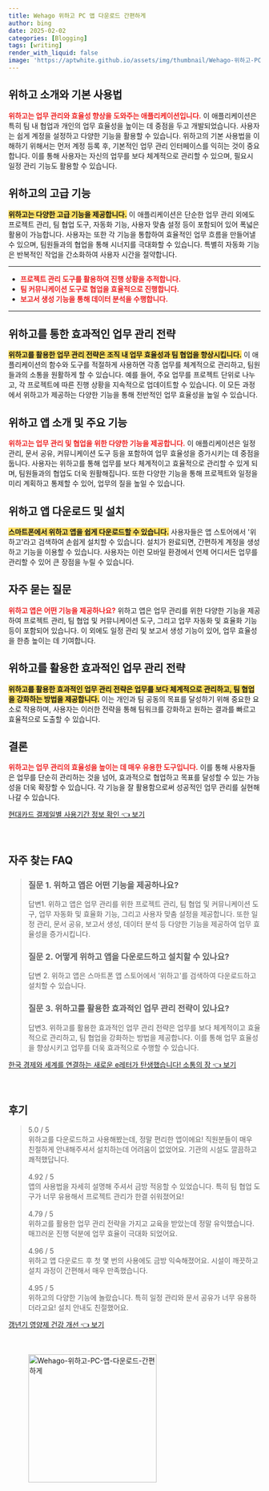 ```yaml
---
title: Wehago 위하고 PC 앱 다운로드 간편하게
author: bing
date: 2025-02-02
categories: [Blogging]
tags: [writing]
render_with_liquid: false
image: 'https://aptwhite.github.io/assets/img/thumbnail/Wehago-위하고-PC-앱-다운로드-간편하게.webp'
---
```



<h2 id='위하고_소개와_기본_사용법'>위하고 소개와 기본 사용법</h2>

<p><b><span style="color: #ee2323;">위하고는 업무 관리와 효율성 향상을 도와주는 애플리케이션입니다.</span></b> 이 애플리케이션은 특히 팀 내 협업과 개인의 업무 효율성을 높이는 데 중점을 두고 개발되었습니다. 사용자는 쉽게 계정을 설정하고 다양한 기능을 활용할 수 있습니다. 위하고의 기본 사용법을 이해하기 위해서는 먼저 계정 등록 후, 기본적인 업무 관리 인터페이스를 익히는 것이 중요합니다. 이를 통해 사용자는 자신의 업무를 보다 체계적으로 관리할 수 있으며, 필요시 일정 관리 기능도 활용할 수 있습니다.</p>

<h2 id='위하고의_고급_기능'>위하고의 고급 기능</h2>

<p><b><span style="background-color: #ffe066;">위하고는 다양한 고급 기능을 제공합니다.</span></b> 이 애플리케이션은 단순한 업무 관리 외에도 프로젝트 관리, 팀 협업 도구, 자동화 기능, 사용자 맞춤 설정 등이 포함되어 있어 폭넓은 활용이 가능합니다. 사용자는 또한 각 기능을 통합하여 효율적인 업무 흐름을 만들어낼 수 있으며, 팀원들과의 협업을 통해 시너지를 극대화할 수 있습니다. 특별히 자동화 기능은 반복적인 작업을 간소화하여 사용자 시간을 절약합니다.</p>

<hr />

<ul>
    <li><b><span style="color: #ee2323;">프로젝트 관리 도구를 활용하여 진행 상황을 추적합니다.</span></b></li>
    <li><b><span style="color: #ee2323;">팀 커뮤니케이션 도구로 협업을 효율적으로 진행합니다.</span></b></li>
    <li><b><span style="color: #ee2323;">보고서 생성 기능을 통해 데이터 분석을 수행합니다.</span></b></li>
</ul>

<hr />

<h2 id='위하고를_활용한_업무_관리_전략'>위하고를 통한 효과적인 업무 관리 전략</h2>

<p><b><span style="background-color: #ffe066;">위하고를 활용한 업무 관리 전략은 조직 내 업무 효율성과 팀 협업을 향상시킵니다.</span></b> 이 애플리케이션의 함수와 도구를 적절하게 사용하면 각종 업무를 체계적으로 관리하고, 팀원들과의 소통을 원활하게 할 수 있습니다. 예를 들어, 주요 업무를 프로젝트 단위로 나누고, 각 프로젝트에 따른 진행 상황을 지속적으로 업데이트할 수 있습니다. 이 모든 과정에서 위하고가 제공하는 다양한 기능을 통해 전반적인 업무 효율성을 높일 수 있습니다.</p>

<h2 id='위하고_앱_소개'>위하고 앱 소개 및 주요 기능</h2>

<p><b><span style="color: #ee2323;">위하고는 업무 관리 및 협업을 위한 다양한 기능을 제공합니다.</span></b> 이 애플리케이션은 일정 관리, 문서 공유, 커뮤니케이션 도구 등을 포함하여 업무 효율성을 증가시키는 데 중점을 둡니다. 사용자는 위하고를 통해 업무를 보다 체계적이고 효율적으로 관리할 수 있게 되며, 팀원들과의 협업도 더욱 원활해집니다. 또한 다양한 기능을 통해 프로젝트와 일정을 미리 계획하고 통제할 수 있어, 업무의 질을 높일 수 있습니다.</p>

<h2 id='위하고_앱_다운로드_및_설치'>위하고 앱 다운로드 및 설치</h2>

<p><b><span style="background-color: #ffe066;">스마트폰에서 위하고 앱을 쉽게 다운로드할 수 있습니다.</span></b> 사용자들은 앱 스토어에서 '위하고'라고 검색하여 손쉽게 설치할 수 있습니다. 설치가 완료되면, 간편하게 계정을 생성하고 기능을 이용할 수 있습니다. 사용자는 이런 모바일 환경에서 언제 어디서든 업무를 관리할 수 있어 큰 장점을 누릴 수 있습니다.</p>

<h2 id='자주_묻는_질문'>자주 묻는 질문</h2>

<p><b><span style="color: #ee2323;">위하고 앱은 어떤 기능을 제공하나요?</span></b> 위하고 앱은 업무 관리를 위한 다양한 기능을 제공하여 프로젝트 관리, 팀 협업 및 커뮤니케이션 도구, 그리고 업무 자동화 및 효율화 기능 등이 포함되어 있습니다. 이 외에도 일정 관리 및 보고서 생성 기능이 있어, 업무 효율성을 한층 높이는 데 기여합니다.</p>

<h2 id='위하고_활용_전략'>위하고를 활용한 효과적인 업무 관리 전략</h2>

<p><b><span style="background-color: #ffe066;">위하고를 활용한 효과적인 업무 관리 전략은 업무를 보다 체계적으로 관리하고, 팀 협업을 강화하는 방법을 제공합니다.</span></b> 이는 개인과 팀 공동의 목표를 달성하기 위해 중요한 요소로 작용하며, 사용자는 이러한 전략을 통해 팀워크를 강화하고 원하는 결과를 빠르고 효율적으로 도출할 수 있습니다.</p>

<h2 id='결론'>결론</h2>

<p><b><span style="color: #ee2323;">위하고는 업무 관리의 효율성을 높이는 데 매우 유용한 도구입니다.</span></b> 이를 통해 사용자들은 업무를 단순히 관리하는 것을 넘어, 효과적으로 협업하고 목표를 달성할 수 있는 가능성을 더욱 확장할 수 있습니다. 각 기능을 잘 활용함으로써 성공적인 업무 관리를 실현해 나갈 수 있습니다.</p>


<p><a class="click-button" title="현대카드 결제일별 사용기간 정보 확인" href="https://aptwhite.github.io/posts/%ED%98%84%EB%8C%80%EC%B9%B4%EB%93%9C-%EA%B2%B0%EC%A0%9C%EC%9D%BC%EB%B3%84-%EC%82%AC%EC%9A%A9%EA%B8%B0%EA%B0%84-%EC%A0%95%EB%B3%B4-%ED%99%95%EC%9D%B8/" rel="dofollow">현대카드 결제일별 사용기간 정보 확인 👈 보기</a></p><br>
<h2 id='자주_찾는_FAQ'>자주 찾는 FAQ</h2>
<div itemscope="" itemtype="https://schema.org/FAQPage"> 
<blockquote> 
<div itemscope="" itemprop="mainEntity" itemtype="https://schema.org/Question"> 
<h3 itemprop="name">질문 1. 위하고 앱은 어떤 기능을 제공하나요?</h3> 
<div itemscope="" itemprop="acceptedAnswer" itemtype="https://schema.org/Answer"> 
<span itemprop="text"> 
<p>답변1. 위하고 앱은 업무 관리를 위한 프로젝트 관리, 팀 협업 및 커뮤니케이션 도구, 업무 자동화 및 효율화 기능, 그리고 사용자 맞춤 설정을 제공합니다. 또한 일정 관리, 문서 공유, 보고서 생성, 데이터 분석 등 다양한 기능을 제공하여 업무 효율성을 증가시킵니다.</p> 
</span> 
</div> 
</div> 

<div itemscope="" itemprop="mainEntity" itemtype="https://schema.org/Question"> 
<h3 itemprop="name">질문 2. 어떻게 위하고 앱을 다운로드하고 설치할 수 있나요?</h3> 
<div itemscope="" itemprop="acceptedAnswer" itemtype="https://schema.org/Answer"> 
<span itemprop="text"> 
<p>답변 2. 위하고 앱은 스마트폰 앱 스토어에서 '위하고'를 검색하여 다운로드하고 설치할 수 있습니다.</p> 
</span> 
</div> 
</div> 

<div itemscope="" itemprop="mainEntity" itemtype="https://schema.org/Question"> 
<h3 itemprop="name">질문 3. 위하고를 활용한 효과적인 업무 관리 전략이 있나요?</h3> 
<div itemscope="" itemprop="acceptedAnswer" itemtype="https://schema.org/Answer"> 
<span itemprop="text"> 
<p>답변3. 위하고를 활용한 효과적인 업무 관리 전략은 업무를 보다 체계적이고 효율적으로 관리하고, 팀 협업을 강화하는 방법을 제공합니다. 이를 통해 업무 효율성을 향상시키고 업무를 더욱 효과적으로 수행할 수 있습니다.</p> 
</span> 
</div> 
</div> 
</blockquote> 
</div>
<p><a class="click-button" title="한국 경제와 세계를 연결하는 새로운 e레터가 탄생했습니다! 소통의 장" href="https://aptwhite.github.io/posts/%ED%95%9C%EA%B5%AD-%EA%B2%BD%EC%A0%9C%EC%99%80-%EC%84%B8%EA%B3%84%EB%A5%BC-%EC%97%B0%EA%B2%B0%ED%95%98%EB%8A%94-%EC%83%88%EB%A1%9C%EC%9A%B4-e%EB%A0%88%ED%84%B0%EA%B0%80-%ED%83%84%EC%83%9D%ED%96%88%EC%8A%B5%EB%8B%88%EB%8B%A4!-%EC%86%8C%ED%86%B5%EC%9D%98-%EC%9E%A5/" rel="dofollow">한국 경제와 세계를 연결하는 새로운 e레터가 탄생했습니다! 소통의 장 👈 보기</a></p><br>
<h2 id='후기'>후기</h2>
<div itemscope itemtype="https://schema.org/Product">
  <blockquote>
  <div itemprop="review" itemscope itemtype="https://schema.org/Review">
      <div itemprop="reviewRating" itemscope itemtype="https://schema.org/Rating"> <span itemprop="ratingValue">5.0</span> / <span itemprop="bestRating">5</span> </div>
      <span itemprop="reviewBody">위하고를 다운로드하고 사용해봤는데, 정말 편리한 앱이에요! 직원분들이 매우 친절하게 안내해주셔서 설치하는데 어려움이 없었어요. 기관의 시설도 깔끔하고 쾌적했답니다.</span>
  </div>
  <br>
  <div itemprop="review" itemscope itemtype="https://schema.org/Review">
      <div itemprop="reviewRating" itemscope itemtype="https://schema.org/Rating"> <span itemprop="ratingValue">4.92</span> / <span itemprop="bestRating">5</span> </div>
      <span itemprop="reviewBody">앱의 사용법을 자세히 설명해 주셔서 금방 적응할 수 있었습니다. 특히 팀 협업 도구가 너무 유용해서 프로젝트 관리가 한결 쉬워졌어요!</span>
  </div>
  <br>
  <div itemprop="review" itemscope itemtype="https://schema.org/Review">
      <div itemprop="reviewRating" itemscope itemtype="https://schema.org/Rating"> <span itemprop="ratingValue">4.79</span> / <span itemprop="bestRating">5</span> </div>
      <span itemprop="reviewBody">위하고를 활용한 업무 관리 전략을 가지고 교육을 받았는데 정말 유익했습니다. 매끄러운 진행 덕분에 업무 효율이 극대화 되었어요.</span>
  </div>
  <br>
  <div itemprop="review" itemscope itemtype="https://schema.org/Review">
      <div itemprop="reviewRating" itemscope itemtype="https://schema.org/Rating"> <span itemprop="ratingValue">4.96</span> / <span itemprop="bestRating">5</span> </div>
      <span itemprop="reviewBody">위하고 앱 다운로드 후 첫 몇 번의 사용에도 금방 익숙해졌어요. 시설이 깨끗하고 설치 과정이 간편해서 매우 만족했습니다.</span>
  </div>
  <br>
  <div itemprop="review" itemscope itemtype="https://schema.org/Review">
      <div itemprop="reviewRating" itemscope itemtype="https://schema.org/Rating"> <span itemprop="ratingValue">4.95</span> / <span itemprop="bestRating">5</span> </div>
      <span itemprop="reviewBody">위하고의 다양한 기능에 놀랐습니다. 특히 일정 관리와 문서 공유가 너무 유용하더라고요! 설치 안내도 친절했어요.</span>
  </div>
  </blockquote>
</div>
<p><a class="click-button" title="갱년기 영양제 건강 개선" href="https://aptwhite.github.io/posts/%EA%B0%B1%EB%85%84%EA%B8%B0-%EC%98%81%EC%96%91%EC%A0%9C-%EA%B1%B4%EA%B0%95-%EA%B0%9C%EC%84%A0/" rel="dofollow">갱년기 영양제 건강 개선 👈 보기</a></p><br>
<figure class="image"><img src="https://aptwhite.github.io/assets/img/thumbnail/Wehago-위하고-PC-앱-다운로드-간편하게.webp" alt="Wehago-위하고-PC-앱-다운로드-간편하게" width="256" height="256"></figure>